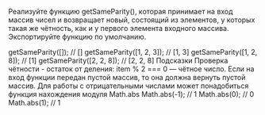 Реализуйте функцию getSameParity(), которая принимает на вход массив чисел и возвращает новый, состоящий из элементов, у которых такая же чётность, как и у первого элемента входного массива. Экспортируйте функцию по умолчанию.

getSameParity([]);        // []
getSameParity([1, 2, 3]); // [1, 3]
getSameParity([1, 2, 8]); // [1]
getSameParity([2, 2, 8]); // [2, 2, 8]
Подсказки
Проверка чётности - остаток от деления: item % 2 === 0 — чётное число.
Если на вход функции передан пустой массив, то она должна вернуть пустой массив.
Для работы с отрицательными числами может понадобиться функция нахождения модуля Math.abs
Math.abs(-1); // 1
Math.abs(0); // 0
Math.abs(1); // 1